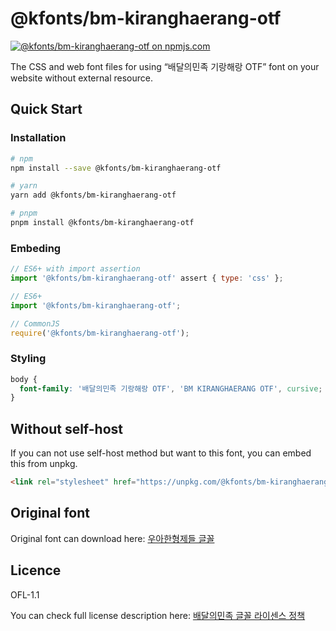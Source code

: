 # @kfonts/bm-kiranghaerang-otf

[![@kfonts/bm-kiranghaerang-otf on npmjs.com](https://img.shields.io/npm/v/%40kfonts%2Fbm-kiranghaerang-otf)](https://www.npmjs.com/package/@kfonts/bm-kiranghaerang-otf)

The CSS and web font files for using &OpenCurlyDoubleQuote;배달의민족 기랑해랑 OTF&CloseCurlyDoubleQuote; font on your website without external resource.

## Quick Start

### Installation

```sh
# npm
npm install --save @kfonts/bm-kiranghaerang-otf

# yarn
yarn add @kfonts/bm-kiranghaerang-otf

# pnpm
pnpm install @kfonts/bm-kiranghaerang-otf
```

### Embeding

```js
// ES6+ with import assertion
import '@kfonts/bm-kiranghaerang-otf' assert { type: 'css' };

// ES6+
import '@kfonts/bm-kiranghaerang-otf';

// CommonJS
require('@kfonts/bm-kiranghaerang-otf');
```

### Styling

```css
body {
  font-family: '배달의민족 기랑해랑 OTF', 'BM KIRANGHAERANG OTF', cursive;
}
```

## Without self-host

If you can not use self-host method but want to this font, you can embed this from unpkg.

```html
<link rel="stylesheet" href="https://unpkg.com/@kfonts/bm-kiranghaerang-otf/index.css" />
```

## Original font

Original font can download here: [우아한형제들 글꼴](https://www.woowahan.com/fonts)

## Licence

OFL-1.1

You can check full license description here: [배달의민족 글꼴 라이센스 정책](https://www.woowahan.com/fonts/license)
